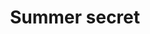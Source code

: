 ---
title: Summer secret
description: Sun’s not the only thing heating up this beach, and the waves aren't the only ones crashing hard
category: NSFW
price: 
images: 
    - /assets/img/available/beach2.jpg
    - /assets/img/available/beach1.jpg
---
